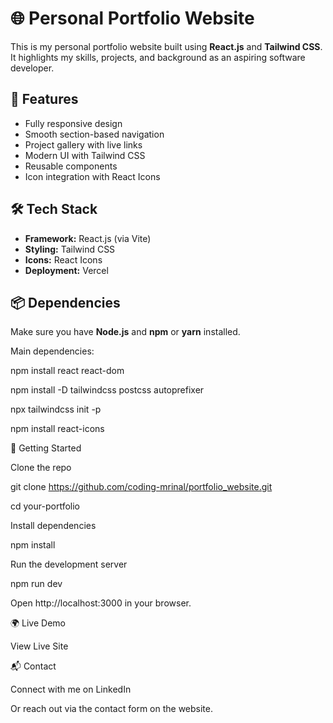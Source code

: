 # 🌐 Personal Portfolio Website

This is my personal portfolio website built using **React.js** and **Tailwind CSS**. It highlights my skills, projects, and background as an aspiring software developer.

## 🚀 Features

- Fully responsive design
- Smooth section-based navigation
- Project gallery with live links
- Modern UI with Tailwind CSS
- Reusable components
- Icon integration with React Icons

## 🛠️ Tech Stack

- **Framework:** React.js (via Vite)
- **Styling:** Tailwind CSS
- **Icons:** React Icons
- **Deployment:** Vercel 

## 📦 Dependencies

Make sure you have **Node.js** and **npm** or **yarn** installed.

Main dependencies:


npm install react react-dom

npm install -D tailwindcss postcss autoprefixer

npx tailwindcss init -p

npm install react-icons


🧪 Getting Started

Clone the repo

git clone https://github.com/coding-mrinal/portfolio_website.git

cd your-portfolio

Install dependencies

npm install

Run the development server

npm run dev   

Open http://localhost:3000 in your browser.

🌍 Live Demo

View Live Site

📬 Contact

Connect with me on LinkedIn

Or reach out via the contact form on the website.
